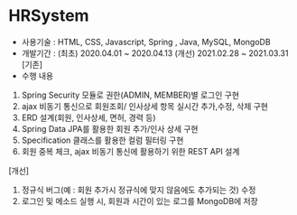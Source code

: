 # HRSystem

- 사용기술 : HTML, CSS, Javascript, Spring , Java, MySQL, MongoDB
- 개발기간 : 
(최초) 2020.04.01 ~ 2020.04.13
(개선) 2021.02.28 ~ 2021.03.31
[기존]
- 수행 내용
1. Spring Security 모듈로 권한(ADMIN, MEMBER)별 로그인 구현
2. ajax 비동기 통신으로 회원조회/ 인사상세 항목 실시간 추가,수정, 삭제 구현
3. ERD 설계(회원, 인사상세, 면허, 경력 등)
4. Spring Data JPA를 활용한 회원 추가/인사 상세 구현
5. Specification 클래스를 활용한 컬럼 필터링 구현
6. 회원 중복 체크, ajax 비동기 통신에 활용하기 위한 REST API 설계

[개선]
1. 정규식 버그(예 : 회원 추가시 정규식에 맞지 않음에도 추가되는 것) 수정
2. 로그인 및 메소드 실행 시, 회원과 시간이 있는 로그를 MongoDB에 저장
